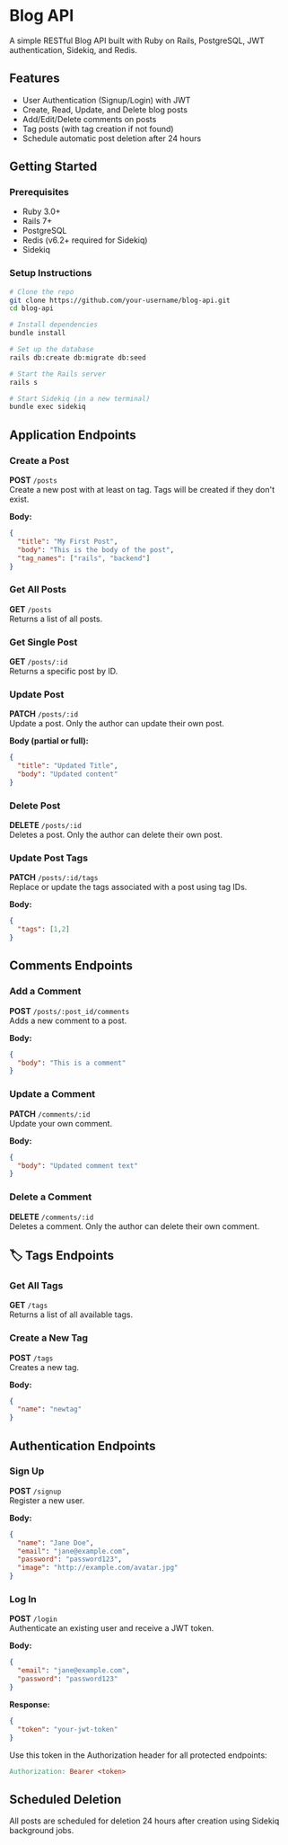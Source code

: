 # Blog API
A simple RESTful Blog API built with Ruby on Rails, PostgreSQL, JWT authentication, Sidekiq, and Redis.


## Features

- User Authentication (Signup/Login) with JWT
- Create, Read, Update, and Delete blog posts
- Add/Edit/Delete comments on posts
- Tag posts (with tag creation if not found)
- Schedule automatic post deletion after 24 hours

##  Getting Started

### Prerequisites

- Ruby 3.0+
- Rails 7+
- PostgreSQL
- Redis (v6.2+ required for Sidekiq)
- Sidekiq

### Setup Instructions

```bash
# Clone the repo
git clone https://github.com/your-username/blog-api.git
cd blog-api

# Install dependencies
bundle install

# Set up the database
rails db:create db:migrate db:seed

# Start the Rails server
rails s

# Start Sidekiq (in a new terminal)
bundle exec sidekiq
```

##  Application Endpoints

### Create a Post
**POST** `/posts`  
Create a new post with at least on tag. Tags will be created if they don't exist.  

**Body:**
```json
{
  "title": "My First Post",
  "body": "This is the body of the post",
  "tag_names": ["rails", "backend"]
}
```

### Get All Posts
**GET** `/posts`  
Returns a list of all posts.

### Get Single Post
**GET** `/posts/:id`  
Returns a specific post by ID.

### Update Post
**PATCH** `/posts/:id`  
Update a post. Only the author can update their own post.  

**Body (partial or full):**
```json
{
  "title": "Updated Title",
  "body": "Updated content"
}
```

### Delete Post
**DELETE** `/posts/:id`  
Deletes a post. Only the author can delete their own post.

### Update Post Tags
**PATCH** `/posts/:id/tags`  
Replace or update the tags associated with a post using tag IDs.  

**Body:**
```json
{
  "tags": [1,2]
}
```

## Comments Endpoints

### Add a Comment
**POST** `/posts/:post_id/comments`  
Adds a new comment to a post.  

**Body:**
```json
{
  "body": "This is a comment"
}
```

### Update a Comment
**PATCH** `/comments/:id`  
Update your own comment.  

**Body:**
```json
{
  "body": "Updated comment text"
}
```

### Delete a Comment
**DELETE** `/comments/:id`  
Deletes a comment. Only the author can delete their own comment.

## 🏷️ Tags Endpoints

### Get All Tags
**GET** `/tags`  
Returns a list of all available tags.

### Create a New Tag
**POST** `/tags`  
Creates a new tag.  

**Body:**
```json
{
  "name": "newtag"
}
```

## Authentication Endpoints

### Sign Up
**POST** `/signup`  
Register a new user.  

**Body:**
```json
{
  "name": "Jane Doe",
  "email": "jane@example.com",
  "password": "password123",
  "image": "http://example.com/avatar.jpg"
}
```

### Log In
**POST** `/login`  
Authenticate an existing user and receive a JWT token.  

**Body:**
```json
{
  "email": "jane@example.com",
  "password": "password123"
}
```

**Response:**
```json
{
  "token": "your-jwt-token"
}
```

Use this token in the Authorization header for all protected endpoints:
```makefile
Authorization: Bearer <token>
```

## Scheduled Deletion
All posts are scheduled for deletion 24 hours after creation using Sidekiq background jobs. 

